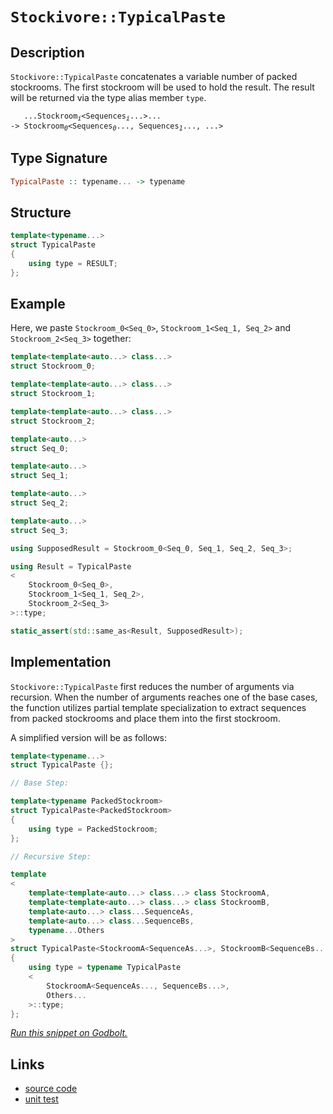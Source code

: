 <!-- Copyright 2024 Feng Mofan
SPDX-License-Identifier: Apache-2.0 -->

# `Stockivore::TypicalPaste`

## Description

`Stockivore::TypicalPaste` concatenates a variable number of packed stockrooms. The first stockroom will be used to hold the result. The result will be returned via the type alias member `type`.
<pre><code>   ...Stockroom<sub><i>i</i></sub>&lt;Sequences<sub><i>i</i></sub>...&gt;...
-> Stockroom<sub><i>0</i></sub>&lt;Sequences<sub><i>0</i></sub>..., Sequences<sub><i>1</i></sub>..., ...></code></pre>

## Type Signature

```Haskell
TypicalPaste :: typename... -> typename
```

## Structure

```C++
template<typename...>
struct TypicalPaste
{
    using type = RESULT;
};
```

## Example

Here, we paste `Stockroom_0<Seq_0>`,  `Stockroom_1<Seq_1, Seq_2>` and `Stockroom_2<Seq_3>` together:

```C++
template<template<auto...> class...>
struct Stockroom_0;

template<template<auto...> class...>
struct Stockroom_1;

template<template<auto...> class...>
struct Stockroom_2;

template<auto...>
struct Seq_0;

template<auto...>
struct Seq_1;

template<auto...>
struct Seq_2;

template<auto...>
struct Seq_3;

using SupposedResult = Stockroom_0<Seq_0, Seq_1, Seq_2, Seq_3>;

using Result = TypicalPaste
<
    Stockroom_0<Seq_0>, 
    Stockroom_1<Seq_1, Seq_2>,
    Stockroom_2<Seq_3>
>::type;

static_assert(std::same_as<Result, SupposedResult>);
```

## Implementation

`Stockivore::TypicalPaste` first reduces the number of arguments via recursion.
When the number of arguments reaches one of the base cases, the function utilizes partial template specialization to extract sequences from packed stockrooms and place them into the first stockroom.

A simplified version will be as follows:

```C++
template<typename...>
struct TypicalPaste {};

// Base Step:

template<typename PackedStockroom>
struct TypicalPaste<PackedStockroom>
{
    using type = PackedStockroom;
};

// Recursive Step:

template
<
    template<template<auto...> class...> class StockroomA,
    template<template<auto...> class...> class StockroomB,
    template<auto...> class...SequenceAs, 
    template<auto...> class...SequenceBs,
    typename...Others
>
struct TypicalPaste<StockroomA<SequenceAs...>, StockroomB<SequenceBs...>, Others...>
{
    using type = typename TypicalPaste
    <
        StockroomA<SequenceAs..., SequenceBs...>,
        Others...
    >::type;
};
```

[*Run this snippet on Godbolt.*](https://godbolt.org/#z:OYLghAFBqd5QCxAYwPYBMCmBRdBLAF1QCcAaPECAMzwBtMA7AQwFtMQByARg9KtQYEAysib0QXACx8BBAKoBnTAAUAHpwAMvAFYTStJg1DIApACYAQuYukl9ZATwDKjdAGFUtAK4sGe1wAyeAyYAHI%2BAEaYxHoADqgKhE4MHt6%2BcQlJAkEh4SxRMVy2mPaOAkIETMQEqT5%2BRXaYDskVVQQ5YZHRegqV1bXpDX3twZ353VwAlLaoXsTI7BwEmCyxBssmAMxuBACesYysmAB0p1vYJhoAgr3EXg4A1AAq%2B3iitMpMvZgPJgDsVj%2BABEtlZrpcrgB6SEPCxfH4VTCxEAQiHLVbrTBbHb7Q5sB6fZAAa0w6AqqGJxFQqBY5wht3uBGer3en2%2B2MJJLJREp1Npmwu4IBEIeooeXkSRgeewOv02QIJTGJpPJvJpoNRwI14Ou0IeACUmnNEgA3BHLZGo67otZMDbg7YisU2zHYl12rHbJheIinY7nB7IAwKBR%2BgNBr4KB6qolUmlXUhO0XujbbFOetze31nAWB4OhnPYPOR6M82N8mxJ6UrW2pzM%2B1Bh3MRkN%2BoSYACOXkYCxupF%2B1zF1YxHuxWcbheLrdO7a7PcwFgUicHztxzDYfoA8gQENEFKiBfSCHdHi9Ym8xGy6zG4ywrtjZ92GL2C/6Bf2bxWH52nwtF03sH7bdd2IV86SFMEriHCVgmAaVcTlBUZTxH4zwvD4vntKCxWxKsh0/eNvznZ9MBuP0Px/ed/0LZdsKHUVgL3MMV1Fc4QBAZDtXvLVNkgiFIQAKiE4SRMhfjhKebAhCeYSxN1ESFIEuT73BMxNmCIMvCwOU3DQEjYgIfdDx1K50zdGtXS9BsAKnMDjJuY9GVLClyxpAB9DQuLRCzRzTHy63HGyWzswUHJPJkCJYNyuC861/IzMyrOzN8i2CgCj3C5y1SisxYtM%2BKx2swsMqc2cPLyxL62S8CwtKztooqgqkonFKSseMrct4q18pHAKita64GXa%2BrNjymCpSELxYniJR0ENBQvFoJktgVSLyu2MqNAojtou2tyzD20bDy6kzxrg%2BbFuW%2BVmXPVlMKxB03CrNbPI2%2BrXsAgc6Ky1yopit6dqKaN6s6wDnrLW99qItyjtCtiONxPLejtN43MjaICAgXp0HYhQjjRoy3AupaPymmbSWJghzkmLiOGmWhOAAVl4PxuF4VBOCeyxrAeBRZnmH5zE2HhSAITQ6emIkQEZyRjg0SQuD%2BTYNEZjQzAANnVswAA5tf0ThJF4FgJA0LbWa0UgOY4XgFBALaxY4LRpjgWAYEQEBZgIWIfXISg0FWOholCI5OFUbX1YAWnVyQHmAZBkAeKRjjMXhSUIEg8Bxop%2BEEEQxHYKQZEERQVHUR2dD0AB3YgmGRNn6aZlnxctzhNx9b2mVQKgHjDyPo9j%2BPE9lswHggDwA/oYhfjUqZeAdp3SAgJB/fPSffYgFfA5iYApAOmglr3SgImbiJgiqXZOBF0/mGIXZNwibQmgdkX/bYQRNwYWgL/L0gsAiLxgCZloLQW2bNf4rEMMAcQP98DECfngM0oCLaYFUEaZYl9eDBGWAzH%2BtA8ARBrrfDwWBm7HjwMbMBZpiARASJgIEECjB4KMOLaYVADDAAUAANTwJgSum4DisxFjnYQ7wC7SGESXNQzddBFAMMw0w3NLD6HwbbSA0xUAGWSKAiO2MVoKKsJYMwFtUBUOIJnTAqiIDTEaM0ZwEBXADHqKQQIow8gFAyIkMoKRPB1A8VkBgHQ3ETGKKUFowxHE9BKPA8owxAldEKLYcJPjBiJLaHE8YhRrH8wWBIBuHBmakHNuzTgPdw5RxjnHBOScR4QFwOnKeQtZ6ixYdMXcTAsAxCsaQKWkhNjHAAJybD%2BJIeWZhJDq1NozdW/T9YcENqQY2wtjjqy4OrbW/TtarJllwRmgz1aFOblbG2dtmnl2dm7JeHt24%2BwoBvGkq8g4hw4FUFgJo/gRyYMWKUXB%2BnHC4HLVO%2BAiBmKzkXER%2BcJDiNkJIsuFtdAHWrrXDBeSClFJbhwNuXsfQPC7g8F5byPlfLgj8v5ctR7jweQ0tSZhJhzxYYvZe9yt7r03pPEA%2BL3kRiMD8rgW197LFAkfE%2BZ9b4YNINfc%2B99H4ODFa/RgBAP5f2bn/ABQCQFiqwCwSB0CLawPgYg5uKC0GLBFlgkozc8EEPPsQxYFsyEUJFlQmhSh6FasYbBelbCmAcO4bw/hjAxXCLzuIQuEilBSJ/vC/QkCUDWGsMoiIlj1GaIENo3R8p9HWCMezUx5ik0hOiX4exDB3DJKcS43I8S/FeIiUUGa/j0nuIaFE2xDBWj9DLZE0JMS0muKrUMNotbUnVEbRMLJcwclTFmaiw5JSOWEq5cS35/yNCjzqcC6ewtaWnKdq0zA7TuhdJwfMxZvz5Z/F2X8JWkgxnRyKGio5tgTnzzpovC5SBPYdxZUyyewc2CcBef3FgCgTQJxNCSzEvRAX1MznoINojIVgphdIkAmxSCIrrjwFFTcf5W0xR3HF3dAMx2A6Bh44HfmQaZGPH90RN2bG3S%2B52jKJ7RG/axmIoHppuQo25KjaNiAsGjnwOgArbYQGPj/CVoqwHSbvg/J%2BsqaRvwVZ/b%2BurMD/0AWIdVYDNXattbwPVzQDU/yNcgH0JrMGCHNbg/BhDdg2tIWYh1vAnW0Nddqj1Zy%2BDsK4TwvhAjA2yGDWIpD4bYUVzQ3I4wcalGWvzRorxoDITY1jYoiw2bLa5qwPmmxXiXAlqHRWsYTbSD1prZ2utmQvGjoSflsJg6qsFtbe2kYlaMk9CSWkJxyMR19s61OvmE6C7YYObhudgmgMgbAxBj0vQ11ApIJuppTG90Hs6Xkk9IAzC/M2JsRmqsFam3238NZ43jGcGOfbFp3SQCSEZgMxm2sNb9MkP0pWQyuDRc4JsHDl3rY7olrMlOF3imA7W6QKhiRnCSCAA)

## Links

- [source code](../../../../conceptrodon/stockivore/typical_paste.hpp)
- [unit test](../../../../tests/unit/stockivore/typical_paste.test.hpp)
